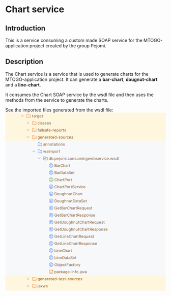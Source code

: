 # Chart service

## Introduction
This is a service consuming a custom made SOAP service for the MTOGO-application project created by the group Pejomi.

## Description
The Chart service is a service that is used to generate charts for the MTOGO-application project. It can generate a **bar-chart**, **dougnut-chart** and a **line-chart**.

It consumes the Chart SOAP service by the wsdl file and then uses the methods from the service to generate the charts.

See the imported files generated from the wsdl file:
![Alt text](<../.images/folder soap generator.png>)